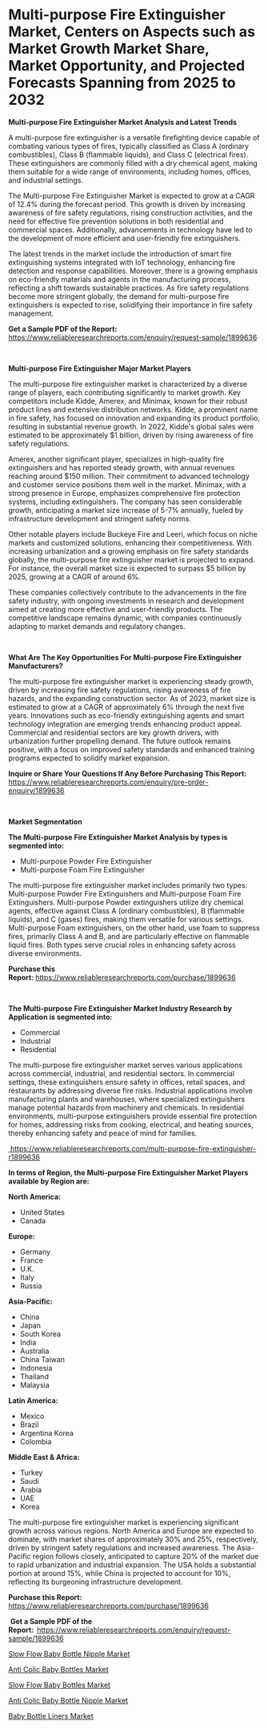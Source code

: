 <p><h1>Multi-purpose Fire Extinguisher Market, Centers on Aspects such as Market Growth Market Share, Market Opportunity, and Projected Forecasts Spanning from 2025 to 2032</h1></p><p><strong>Multi-purpose Fire Extinguisher Market Analysis and Latest Trends</strong></p>
<p><p>A multi-purpose fire extinguisher is a versatile firefighting device capable of combating various types of fires, typically classified as Class A (ordinary combustibles), Class B (flammable liquids), and Class C (electrical fires). These extinguishers are commonly filled with a dry chemical agent, making them suitable for a wide range of environments, including homes, offices, and industrial settings.</p><p>The Multi-purpose Fire Extinguisher Market is expected to grow at a CAGR of 12.4% during the forecast period. This growth is driven by increasing awareness of fire safety regulations, rising construction activities, and the need for effective fire prevention solutions in both residential and commercial spaces. Additionally, advancements in technology have led to the development of more efficient and user-friendly fire extinguishers.</p><p>The latest trends in the market include the introduction of smart fire extinguishing systems integrated with IoT technology, enhancing fire detection and response capabilities. Moreover, there is a growing emphasis on eco-friendly materials and agents in the manufacturing process, reflecting a shift towards sustainable practices. As fire safety regulations become more stringent globally, the demand for multi-purpose fire extinguishers is expected to rise, solidifying their importance in fire safety management.</p></p>
<p><strong>Get a Sample PDF of the Report:&nbsp;</strong> <a href="https://www.reliableresearchreports.com/enquiry/request-sample/1899636?utm_campaign=7&utm_medium=2&utm_source=Github&utm_content=ia&utm_term=10022025&utm_id=multi-purpose-fire-extinguisher">https://www.reliableresearchreports.com/enquiry/request-sample/1899636</a></p>
<p>&nbsp;</p>
<p><strong>Multi-purpose Fire Extinguisher Major Market Players</strong></p>
<p><p>The multi-purpose fire extinguisher market is characterized by a diverse range of players, each contributing significantly to market growth. Key competitors include Kidde, Amerex, and Minimax, known for their robust product lines and extensive distribution networks. Kidde, a prominent name in fire safety, has focused on innovation and expanding its product portfolio, resulting in substantial revenue growth. In 2022, Kidde's global sales were estimated to be approximately $1 billion, driven by rising awareness of fire safety regulations.</p><p>Amerex, another significant player, specializes in high-quality fire extinguishers and has reported steady growth, with annual revenues reaching around $150 million. Their commitment to advanced technology and customer service positions them well in the market. Minimax, with a strong presence in Europe, emphasizes comprehensive fire protection systems, including extinguishers. The company has seen considerable growth, anticipating a market size increase of 5-7% annually, fueled by infrastructure development and stringent safety norms.</p><p>Other notable players include Buckeye Fire and Leeri, which focus on niche markets and customized solutions, enhancing their competitiveness. With increasing urbanization and a growing emphasis on fire safety standards globally, the multi-purpose fire extinguisher market is projected to expand. For instance, the overall market size is expected to surpass $5 billion by 2025, growing at a CAGR of around 6%.</p><p>These companies collectively contribute to the advancements in the fire safety industry, with ongoing investments in research and development aimed at creating more effective and user-friendly products. The competitive landscape remains dynamic, with companies continuously adapting to market demands and regulatory changes.</p></p>
<p>&nbsp;</p>
<p><strong>What Are The Key Opportunities For Multi-purpose Fire Extinguisher Manufacturers?</strong></p>
<p><p>The multi-purpose fire extinguisher market is experiencing steady growth, driven by increasing fire safety regulations, rising awareness of fire hazards, and the expanding construction sector. As of 2023, market size is estimated to grow at a CAGR of approximately 6% through the next five years. Innovations such as eco-friendly extinguishing agents and smart technology integration are emerging trends enhancing product appeal. Commercial and residential sectors are key growth drivers, with urbanization further propelling demand. The future outlook remains positive, with a focus on improved safety standards and enhanced training programs expected to solidify market expansion.</p></p>
<p><strong>Inquire or Share Your Questions If Any Before Purchasing This Report:</strong> <a href="https://www.reliableresearchreports.com/enquiry/pre-order-enquiry/1899636?utm_campaign=7&utm_medium=2&utm_source=Github&utm_content=ia&utm_term=10022025&utm_id=multi-purpose-fire-extinguisher">https://www.reliableresearchreports.com/enquiry/pre-order-enquiry/1899636</a></p>
<p>&nbsp;</p>
<p><strong>Market Segmentation</strong></p>
<p><strong>The Multi-purpose Fire Extinguisher Market Analysis by types is segmented into:</strong></p>
<p><ul><li>Multi-purpose Powder Fire Extinguisher</li><li>Multi-purpose Foam Fire Extinguisher</li></ul></p>
<p><p>The multi-purpose fire extinguisher market includes primarily two types: Multi-purpose Powder Fire Extinguishers and Multi-purpose Foam Fire Extinguishers. Multi-purpose Powder extinguishers utilize dry chemical agents, effective against Class A (ordinary combustibles), B (flammable liquids), and C (gases) fires, making them versatile for various settings. Multi-purpose Foam extinguishers, on the other hand, use foam to suppress fires, primarily Class A and B, and are particularly effective on flammable liquid fires. Both types serve crucial roles in enhancing safety across diverse environments.</p></p>
<p><strong>Purchase this Report:&nbsp;</strong><a href="https://www.reliableresearchreports.com/purchase/1899636?utm_campaign=7&utm_medium=2&utm_source=Github&utm_content=ia&utm_term=10022025&utm_id=multi-purpose-fire-extinguisher">https://www.reliableresearchreports.com/purchase/1899636</a></p>
<p>&nbsp;</p>
<p><strong>The Multi-purpose Fire Extinguisher Market Industry Research by Application is segmented into:</strong></p>
<p><ul><li>Commercial</li><li>Industrial</li><li>Residential</li></ul></p>
<p><p>The multi-purpose fire extinguisher market serves various applications across commercial, industrial, and residential sectors. In commercial settings, these extinguishers ensure safety in offices, retail spaces, and restaurants by addressing diverse fire risks. Industrial applications involve manufacturing plants and warehouses, where specialized extinguishers manage potential hazards from machinery and chemicals. In residential environments, multi-purpose extinguishers provide essential fire protection for homes, addressing risks from cooking, electrical, and heating sources, thereby enhancing safety and peace of mind for families.</p></p>
<p><a href="https://www.reliableresearchreports.com/multi-purpose-fire-extinguisher-r1899636?utm_campaign=7&utm_medium=2&utm_source=Github&utm_content=ia&utm_term=10022025&utm_id=multi-purpose-fire-extinguisher">&nbsp;https://www.reliableresearchreports.com/multi-purpose-fire-extinguisher-r1899636</a></p>
<p><strong>In terms of Region, the Multi-purpose Fire Extinguisher Market Players available by Region are:</strong></p>
<p>
    <p> <strong> North America: </strong>
        <ul>
            <li>United States</li>
            <li>Canada</li>
        </ul>
        </p> 
    <p> <strong> Europe: </strong>
        <ul>
            <li>Germany</li>
            <li>France</li>
            <li>U.K.</li>
            <li>Italy</li>
            <li>Russia</li>
        </ul>
        </p> 
    <p> <strong> Asia-Pacific: </strong>
        <ul>
            <li>China</li>
            <li>Japan</li>
            <li>South Korea</li>
            <li>India</li>
            <li>Australia</li>
            <li>China Taiwan</li>
            <li>Indonesia</li>
            <li>Thailand</li>
            <li>Malaysia</li>
        </ul>
        </p> 
    <p> <strong> Latin America: </strong>
        <ul>
            <li>Mexico</li>
            <li>Brazil</li>
            <li>Argentina Korea</li>
            <li>Colombia</li>
        </ul>
        </p> 
    <p> <strong> Middle East & Africa: </strong>
        <ul>
            <li>Turkey</li>
            <li>Saudi</li>
            <li>Arabia</li>
            <li>UAE</li>
            <li>Korea</li>
        </ul>
    </p>
    </p>
<p><p>The multi-purpose fire extinguisher market is experiencing significant growth across various regions. North America and Europe are expected to dominate, with market shares of approximately 30% and 25%, respectively, driven by stringent safety regulations and increased awareness. The Asia-Pacific region follows closely, anticipated to capture 20% of the market due to rapid urbanization and industrial expansion. The USA holds a substantial portion at around 15%, while China is projected to account for 10%, reflecting its burgeoning infrastructure development.</p></p>
<p><strong>Purchase this Report: </strong><a href="https://www.reliableresearchreports.com/purchase/1899636?utm_campaign=7&utm_medium=2&utm_source=Github&utm_content=ia&utm_term=10022025&utm_id=multi-purpose-fire-extinguisher">https://www.reliableresearchreports.com/purchase/1899636</a></p>
<p>&nbsp;<strong>Get a Sample PDF of the Report:&nbsp;&nbsp;</strong><a href="https://www.reliableresearchreports.com/enquiry/request-sample/1899636?utm_campaign=7&utm_medium=2&utm_source=Github&utm_content=ia&utm_term=10022025&utm_id=multi-purpose-fire-extinguisher">https://www.reliableresearchreports.com/enquiry/request-sample/1899636</a></p>
<p><strong></strong></p>
<p><p><a href="https://github.com/alanepetevi/Market-Research-Report-List-1/blob/main/slow-flow-baby-bottle-nipple-market.md?utm_campaign=7&utm_medium=2&utm_source=Github&utm_content=ia&utm_term=10022025&utm_id=multi-purpose-fire-extinguisher">Slow Flow Baby Bottle Nipple Market</a></p><p><a href="https://github.com/loppibsr/Market-Research-Report-List-1/blob/main/anti-colic-baby-bottles-market.md?utm_campaign=7&utm_medium=2&utm_source=Github&utm_content=ia&utm_term=10022025&utm_id=multi-purpose-fire-extinguisher">Anti Colic Baby Bottles Market</a></p><p><a href="https://github.com/zitanebeibit9/Market-Research-Report-List-1/blob/main/slow-flow-baby-bottles-market.md?utm_campaign=7&utm_medium=2&utm_source=Github&utm_content=ia&utm_term=10022025&utm_id=multi-purpose-fire-extinguisher">Slow Flow Baby Bottles Market</a></p><p><a href="https://github.com/carendesrochers299/Market-Research-Report-List-1/blob/main/anti-colic-baby-bottle-nipple-market.md?utm_campaign=7&utm_medium=2&utm_source=Github&utm_content=ia&utm_term=10022025&utm_id=multi-purpose-fire-extinguisher">Anti Colic Baby Bottle Nipple Market</a></p><p><a href="https://github.com/hannajuana198484/Market-Research-Report-List-1/blob/main/baby-bottle-liners-market.md?utm_campaign=7&utm_medium=2&utm_source=Github&utm_content=ia&utm_term=10022025&utm_id=multi-purpose-fire-extinguisher">Baby Bottle Liners Market</a></p></p>